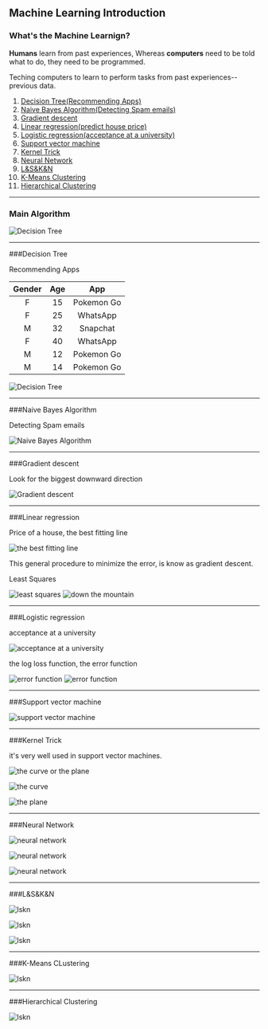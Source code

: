 ## Machine Learning Introduction

### What's the Machine Learnign?

**Humans** learn from past experiences, Whereas **computers** need to be told what to do, they need to be programmed.

Teching computers to learn to perform tasks from past experiences--previous data.

1. [Decision Tree(Recommending Apps)](#decision-tree)
2. [Naive Bayes Algorithm(Detecting Spam emails)](#naive-bayes-algorithm)
3. [Gradient descent](#gradient-descent)
4. [Linear regression(predict house price)](#linear-regression)
5. [Logistic regression(acceptance at a university)](#logistic-regression)
6. [Support vector machine](#support-vector-machine)
6. [Kernel Trick](#kernel-trick)
7. [Neural Network](#neural-network)
8. [L&S&K&N](#lskn)
9. [K-Means Clustering](#k-means-clustering)
10. [Hierarchical Clustering](#hierarchical-clustering)

***
### Main Algorithm

![Decision Tree](resources/main_algorithm.png)

***
###<a name="decision-tree"></a>Decision Tree

Recommending Apps

Gender | Age | App
:-----:|:---:|:----:
F      |15   |Pokemon Go
F      |25   |WhatsApp
M      |32   |Snapchat
F      |40   |WhatsApp
M      |12   |Pokemon Go
M      |14   |Pokemon Go

![Decision Tree](resources/decision_tree_01.png)

***
###<a name="naive-bayes-algorithm"></a>Naive Bayes Algorithm

Detecting Spam emails

![Naive Bayes Algorithm](resources/naive_bayes_algorithm_01.png)

***
###<a name="gradient-descent"></a>Gradient descent

Look for the biggest downward direction

![Gradient descent](resources/gradient_descent_01.png)

***
###<a name="linear-regression"></a>Linear regression

Price of a house, the best fitting line

![the best fitting line](resources/linear_regression_01.png)

This general procedure to minimize the error, is know as gradient descent.

Least Squares

![least squares](resources/linear_regression_02.png)
![down the mountain](resources/linear_regression_03.png)

***
###<a name="logistic-regression"></a>Logistic regression

acceptance at a university

![acceptance at a university](resources/logistic_regression_01.png)

the log loss function, the error function

![error function](resources/logistic_regression_02.png)
![error function](resources/logistic_regression_03.png)

***
###<a name="support-vector-machine"></a>Support vector machine

![support vector machine](resources/support_vector_machine_01.png)

***
###<a name="kernel-trick"></a>Kernel Trick

it's very well used in support vector machines.

![the curve or the plane](resources/kernel_trick_01.png)

![the curve](resources/kernel_trick_02.png)

![the plane](resources/kernel_trick_03.png)

***
###<a name="neural-network"></a>Neural Network

![neural network](resources/neural_network_01.png)

![neural network](resources/neural_network_02.png)

![neural network](resources/neural_network_03.png)

***
###<a name="lskn"></a>L&S&K&N

![lskn](resources/logistic_regression_and_svm.png)

![lskn](resources/neural_network_and_kernel_trick.png)

![lskn](resources/exercise_xor.png)

***
###<a name="k-means-clustering"></a>K-Means CLustering

![lskn](resources/k_means_clustering.png)

***
###<a name="hierarchical-clustering"></a>Hierarchical Clustering

![lskn](resources/hierarchical_clustering.png)
